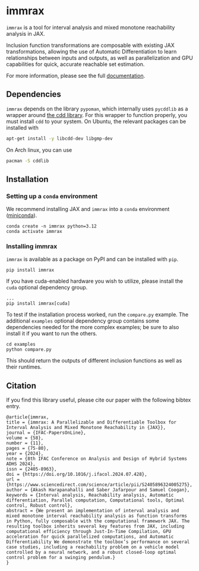 # immrax

`immrax` is a tool for interval analysis and mixed monotone reachability analysis in JAX.

Inclusion function transformations are composable with existing JAX transformations, allowing the use of Automatic Differentiation to learn relationships between inputs and outputs, as well as parallelization and GPU capabilities for quick, accurate reachable set estimation.

For more information, please see the full [documentation](https://immrax.readthedocs.io).

## Dependencies

`immrax` depends on the library `pypoman`, which internally uses `pycddlib` as a wrapper around [the cdd library](https://people.inf.ethz.ch/fukudak/cdd_home/). For this wrapper to function properly, you must install `cdd` to your system. On Ubuntu, the relevant packages can be installed with

```bash
apt-get install -y libcdd-dev libgmp-dev
```

On Arch linux, you can use

```bash
pacman -S cddlib
```

## Installation

### Setting up a `conda` environment

We recommend installing JAX and `immrax` into a `conda` environment ([miniconda](https://docs.conda.io/projects/miniconda/en/latest/)).

```shell
conda create -n immrax python=3.12
conda activate immrax
```

### Installing immrax

`immrax` is available as a package on PyPI and can be installed with `pip`.

```shell
pip install immrax
```

If you have cuda-enabled hardware you wish to utilize, please install the `cuda` optional dependency group.

```shell
...
pip install immrax[cuda]
```

To test if the installation process worked, run the `compare.py` example. The additional `examples` optional dependency group contains some dependencies needed for the more complex examples; be sure to also install it if you want to run the others.

```shell
cd examples
python compare.py
```

This should return the outputs of different inclusion functions as well as their runtimes.

## Citation

If you find this library useful, please cite our paper with the following bibtex entry.

```
@article{immrax,
title = {immrax: A Parallelizable and Differentiable Toolbox for Interval Analysis and Mixed Monotone Reachability in {JAX}},
journal = {IFAC-PapersOnLine},
volume = {58},
number = {11},
pages = {75-80},
year = {2024},
note = {8th IFAC Conference on Analysis and Design of Hybrid Systems ADHS 2024},
issn = {2405-8963},
doi = {https://doi.org/10.1016/j.ifacol.2024.07.428},
url = {https://www.sciencedirect.com/science/article/pii/S2405896324005275},
author = {Akash Harapanahalli and Saber Jafarpour and Samuel Coogan},
keywords = {Interval analysis, Reachability analysis, Automatic differentiation, Parallel computation, Computational tools, Optimal control, Robust control},
abstract = {We present an implementation of interval analysis and mixed monotone interval reachability analysis as function transforms in Python, fully composable with the computational framework JAX. The resulting toolbox inherits several key features from JAX, including computational efficiency through Just-In-Time Compilation, GPU acceleration for quick parallelized computations, and Automatic Differentiability We demonstrate the toolbox’s performance on several case studies, including a reachability problem on a vehicle model controlled by a neural network, and a robust closed-loop optimal control problem for a swinging pendulum.}
}
```
